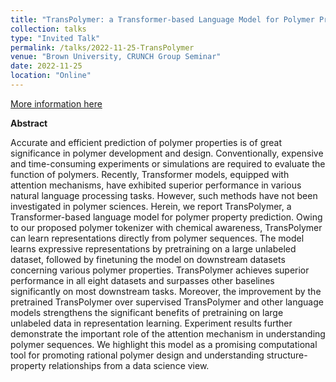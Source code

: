```yaml
---
title: "TransPolymer: a Transformer-based Language Model for Polymer Property Predictions"
collection: talks
type: "Invited Talk"
permalink: /talks/2022-11-25-TransPolymer
venue: "Brown University, CRUNCH Group Seminar"
date: 2022-11-25
location: "Online"
---
```


[More information here](https://www.youtube.com/watch?v=s8ZQaZ6818c&t=7189s)

**Abstract**

Accurate and efficient prediction of polymer properties is of great significance in polymer development and design. Conventionally, expensive and time-consuming experiments or simulations are required to evaluate the function of polymers. Recently, Transformer models, equipped with attention mechanisms, have exhibited superior performance in various natural language processing tasks. However, such methods have not been investigated in polymer sciences. Herein, we report TransPolymer, a Transformer-based language model for polymer property prediction. Owing to our proposed polymer tokenizer with chemical awareness, TransPolymer can learn representations directly from polymer sequences. The model learns expressive representations by pretraining on a large unlabeled dataset, followed by finetuning the model on downstream datasets concerning various polymer properties. TransPolymer achieves superior performance in all eight datasets and surpasses other baselines significantly on most downstream tasks. Moreover, the improvement by the pretrained TransPolymer over supervised TransPolymer and other language models strengthens the significant benefits of pretraining on large unlabeled data in representation learning. Experiment results further demonstrate the important role of the attention mechanism in understanding polymer sequences. We highlight this model as a promising computational tool for promoting rational polymer design and understanding structure-property relationships from a data science view.